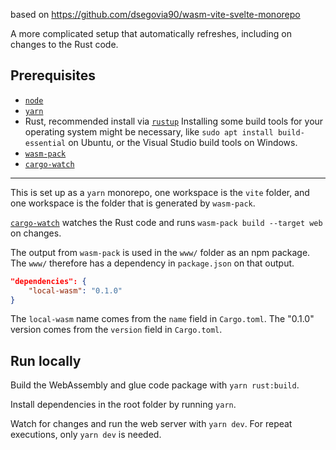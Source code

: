 based on https://github.com/dsegovia90/wasm-vite-svelte-monorepo

A more complicated setup that automatically refreshes, including on changes to the Rust code.

## Prerequisites

- [`node`](https://nodejs.org/en/)
- [`yarn`](https://yarnpkg.com/)
- Rust, recommended install via [`rustup`](https://www.rust-lang.org/learn/get-started)
  Installing some build tools for your operating system might be necessary, like `sudo apt install build-essential` on Ubuntu, or the Visual Studio build tools on Windows.
- [`wasm-pack`](https://rustwasm.github.io/wasm-pack/)
- [`cargo-watch`](https://crates.io/crates/cargo-watch)

---

This is set up as a `yarn` monorepo, one workspace is the `vite` folder, and one workspace is the folder that is generated by `wasm-pack`.

[`cargo-watch`](https://crates.io/crates/cargo-watch) watches the Rust code and runs `wasm-pack build --target web` on changes.

The output from `wasm-pack` is used in the `www/` folder as an npm package.
The `www/` therefore has a dependency in `package.json` on that output.

```json
"dependencies": {
    "local-wasm": "0.1.0"
}
```

The `local-wasm` name comes from the `name` field in `Cargo.toml`.
The "0.1.0" version comes from the `version` field in `Cargo.toml`.

## Run locally

Build the WebAssembly and glue code package with `yarn rust:build`.

Install dependencies in the root folder by running `yarn`.

Watch for changes and run the web server with `yarn dev`.
For repeat executions, only `yarn dev` is needed.